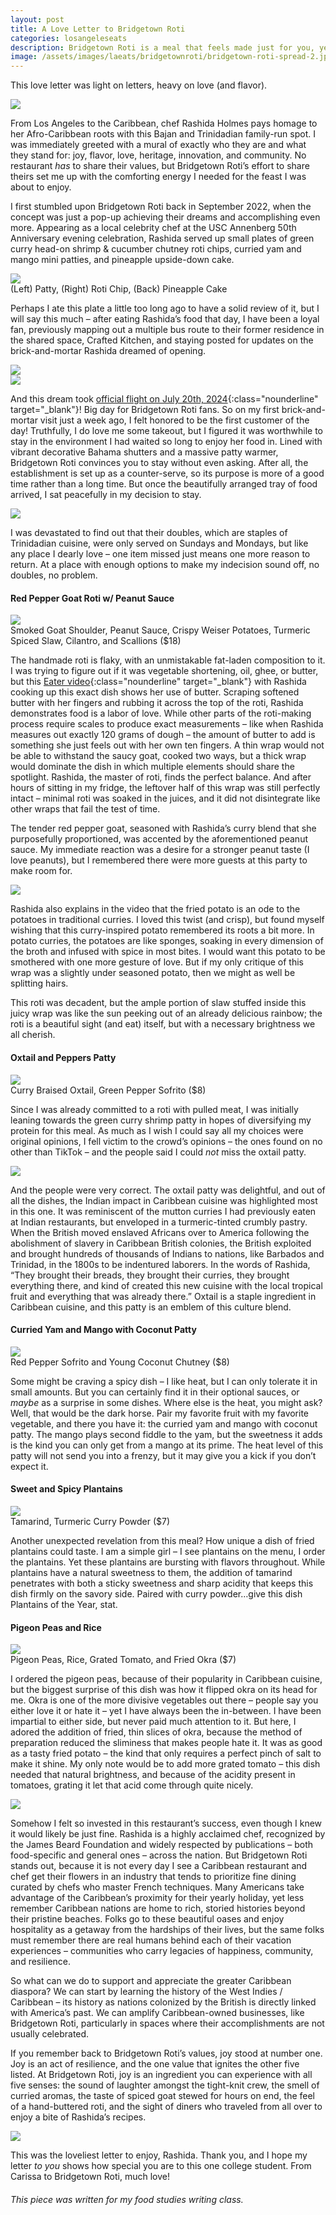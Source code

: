 ```yaml
---
layout: post
title: A Love Letter to Bridgetown Roti
categories: losangeleseats
description: Bridgetown Roti is a meal that feels made just for you, yet will appeal so far to the masses!
image: /assets/images/laeats/bridgetownroti/bridgetown-roti-spread-2.jpeg
---
```

This love letter was light on letters, heavy on love (and flavor). 

<div class="singleimagecontainer">
  <img class="image" src="{{ page.image }}">
</div>

From Los Angeles to the Caribbean, chef Rashida Holmes pays homage to her Afro-Caribbean roots with this Bajan and Trinidadian family-run spot. I was immediately greeted with a mural of exactly who they are and what they stand for: joy, flavor, love, heritage, innovation, and community. No restaurant *has* to share their values, but Bridgetown Roti’s effort to share theirs set me up with the comforting energy I needed for the feast I was about to enjoy.

I first stumbled upon Bridgetown Roti back in September 2022, when the concept was just a pop-up achieving their dreams and accomplishing even more. Appearing as a local celebrity chef at the USC Annenberg 50th Anniversary evening celebration, Rashida served up small plates of green curry head-on shrimp &amp; cucumber chutney roti chips, curried yam and mango mini patties, and pineapple upside-down cake. 

<div class="singleimagecontainer">
  <img class="image" src="/assets/images/laeats/bridgetownroti/annenberg-50-bridgetown-dish.jpeg">
  <div class="singleimageoverlay">
    (Left) Patty, (Right) Roti Chip, (Back) Pineapple Cake
  </div>
</div>

Perhaps I ate this plate a little too long ago to have a solid review of it, but I will say this much – after eating Rashida’s food that day, I have been a loyal fan, previously mapping out a multiple bus route to their former residence in the shared space, Crafted Kitchen, and staying posted for updates on the brick-and-mortar Rashida dreamed of opening. 

<div class="flex-container">
  <div class="flex-item">
    <img class="image" src="/assets/images/laeats/bridgetownroti/bridgetown-roti-front.JPG">
  </div>
  <div class="flex-item">
    <img class="image" src="/assets/images/laeats/bridgetownroti/bridgetown-roti-patty-display.jpeg">
  </div>
</div>

And this dream took [official flight on July 20th, 2024](https://www.instagram.com/p/C9d4WskvECr/){:class="nounderline" target="_blank"}! Big day for Bridgetown Roti fans. So on my first brick-and-mortar visit just a week ago, I felt honored to be the first customer of the day! Truthfully, I do love me some takeout, but I figured it was worthwhile to stay in the environment I had waited so long to enjoy her food in. Lined with vibrant decorative Bahama shutters and a massive patty warmer, Bridgetown Roti convinces you to stay without even asking. After all, the establishment is set up as a counter-serve, so its purpose is more of a good time rather than a long time. But once the beautifully arranged tray of food arrived, I sat peacefully in my decision to stay. 

<div class="singleimagecontainer">
    <img class="image" src="/assets/images/laeats/bridgetownroti/bridgetown-roti-menu.JPG">
</div>

I was devastated to find out that their doubles, which are staples of Trinidadian cuisine, were only served on Sundays and Mondays, but like any place I dearly love – one item missed just means one more reason to return. At a place with enough options to make my indecision sound off, no doubles, no problem. 

#### Red Pepper Goat Roti w/ Peanut Sauce

<div class="singleimagecontainer">
    <img class="image" src="/assets/images/laeats/bridgetownroti/bridgetown-roti-goat-roti-1.JPG">
    <div class="singleimageoverlay">
      Smoked Goat Shoulder, Peanut Sauce, Crispy Weiser Potatoes, Turmeric Spiced Slaw, Cilantro, and Scallions ($18)
    </div>    
</div>

The handmade roti is flaky, with an unmistakable fat-laden composition to it. I was trying to figure out if it was vegetable shortening, oil, ghee, or butter, but this [Eater video](https://www.youtube.com/watch?v=GqbSUuYDjuU){:class="nounderline" target="_blank"} with Rashida cooking up this exact dish shows her use of butter. Scraping softened butter with her fingers and rubbing it across the top of the roti, Rashida demonstrates food is a labor of love. While other parts of the roti-making process require scales to produce exact measurements – like when Rashida measures out exactly 120 grams of dough – the amount of butter to add is something she just feels out with her own ten fingers. A thin wrap would not be able to withstand the saucy goat, cooked two ways, but a thick wrap would dominate the dish in which multiple elements should share the spotlight. Rashida, the master of roti, finds the perfect balance. And after hours of sitting in my fridge, the leftover half of this wrap was still perfectly intact – minimal roti was soaked in the juices, and it did not disintegrate like other wraps that fail the test of time. 

The tender red pepper goat, seasoned with Rashida’s curry blend that she purposefully proportioned, was accented by the aforementioned peanut sauce. My immediate reaction was a desire for a stronger peanut taste (I love peanuts), but I remembered there were more guests at this party to make room for. 

<div class="singleimagecontainer">
  <img class="image" src="/assets/images/laeats/bridgetownroti/bridgetown-roti-goat-roti-2.jpeg">
</div>

Rashida also explains in the video that the fried potato is an ode to the potatoes in traditional curries. I loved this twist (and crisp), but found myself wishing that this curry-inspired potato remembered its roots a bit more. In potato curries, the potatoes are like sponges, soaking in every dimension of the broth and infused with spice in most bites. I would want this potato to be smothered with one more gesture of love. But if my only critique of this wrap was a slightly under seasoned potato, then we might as well be splitting hairs. 

This roti was decadent, but the ample portion of slaw stuffed inside this juicy wrap was like the sun peeking out of an already delicious rainbow; the roti is a beautiful sight (and eat) itself, but with a necessary brightness we all cherish. 

#### Oxtail and Peppers Patty
<div class="singleimagecontainer">
  <img class="image" src="/assets/images/laeats/bridgetownroti/bridgetown-roti-oxtail-patty-1.jpeg">
  <div class="singleimageoverlay">
    Curry Braised Oxtail, Green Pepper Sofrito ($8)
  </div>    
</div>

Since I was already committed to a roti with pulled meat, I was initially leaning towards the green curry shrimp patty in hopes of diversifying my protein for this meal. As much as I wish I could say all my choices were original opinions, I fell victim to the crowd’s opinions – the ones found on no other than TikTok – and the people said I could *not* miss the oxtail patty.

<div class="singleimagecontainer">
  <img class="image" src="/assets/images/laeats/bridgetownroti/bridgetown-roti-oxtail-patty-2.jpeg">
</div>

And the people were very correct. The oxtail patty was delightful, and out of all the dishes, the Indian impact in Caribbean cuisine was highlighted most in this one. It was reminiscent of the mutton curries I had previously eaten at Indian restaurants, but enveloped in a turmeric-tinted crumbly pastry. When the British moved enslaved Africans over to America following the abolishment of slavery in Caribbean British colonies, the British exploited and brought hundreds of thousands of Indians to nations, like Barbados and Trinidad, in the 1800s to be indentured laborers. In the words of Rashida, “They brought their breads, they brought their curries, they brought everything there, and kind of created this new cuisine with the local tropical fruit and everything that was already there.” Oxtail is a staple ingredient in Caribbean cuisine, and this patty is an emblem of this culture blend.

#### Curried Yam and Mango with Coconut Patty
<div class="singleimagecontainer">
  <img class="image" src="/assets/images/laeats/bridgetownroti/bridgetown-roti-mango-sweet-potato-patty.jpeg">
  <div class="singleimageoverlay">
    Red Pepper Sofrito and Young Coconut Chutney ($8)
  </div>    
</div>

Some might be craving a spicy dish – I like heat, but I can only tolerate it in small amounts. But you can certainly find it in their optional sauces, or *maybe* as a surprise in some dishes. Where else is the heat, you might ask? Well, that would be the dark horse. Pair my favorite fruit with my favorite vegetable, and there you have it: the curried yam and mango with coconut patty. The mango plays second fiddle to the yam, but the sweetness it adds is the kind you can only get from a mango at its prime. The heat level of this patty will not send you into a frenzy, but it may give you a kick if you don’t expect it. 

#### Sweet and Spicy Plantains
<div class="singleimagecontainer">
  <img class="image" src="/assets/images/laeats/bridgetownroti/bridgetown-roti-plantains.jpeg">
  <div class="singleimageoverlay">
    Tamarind, Turmeric Curry Powder ($7)
  </div>  
</div>

Another unexpected revelation from this meal? How unique a dish of fried plantains could taste. I am a simple girl – I see plantains on the menu, I order the plantains. Yet these plantains are bursting with flavors throughout. While plantains have a natural sweetness to them, the addition of tamarind penetrates with both a sticky sweetness and sharp acidity that keeps this dish firmly on the savory side. Paired with curry powder…give this dish Plantains of the Year, stat. 

#### Pigeon Peas and Rice
<div class="singleimagecontainer">
  <img class="image" src="/assets/images/laeats/bridgetownroti/bridgetown-roti-pigeon-peas-1.JPG">
  <div class="singleimageoverlay">
    Pigeon Peas, Rice, Grated Tomato, and Fried Okra ($7)
  </div>  
</div>

I ordered the pigeon peas, because of their popularity in Caribbean cuisine, but the biggest surprise of this dish was how it flipped okra on its head for me. Okra is one of the more divisive vegetables out there – people say you either love it or hate it – yet I have always been the in-between. I have been impartial to either side, but never paid much attention to it. But here, I adored the addition of fried, thin slices of okra, because the method of preparation reduced the sliminess that makes people hate it. It was as good as a tasty fried potato – the kind that only requires a perfect pinch of salt to make it shine. My only note would be to add more grated tomato – this dish needed that natural brightness, and because of the acidity present in tomatoes, grating it let that acid come through quite nicely. 

<div class="singleimagecontainer">
    <img class="image" src="/assets/images/laeats/bridgetownroti/bridgetown-roti-spread-1.JPG">
</div>

Somehow I felt so invested in this restaurant’s success, even though I knew it would likely be just fine. Rashida is a highly acclaimed chef, recognized by the James Beard Foundation and widely respected by publications – both food-specific and general ones – across the nation. But Bridgetown Roti stands out, because it is not every day I see a Caribbean restaurant and chef get their flowers in an industry that tends to prioritize fine dining curated by chefs who master French techniques. Many Americans take advantage of the Caribbean’s proximity for their yearly holiday, yet less remember Caribbean nations are home to rich, storied histories beyond their pristine beaches. Folks go to these beautiful oases and enjoy hospitality as a getaway from the hardships of their lives, but the same folks must remember there are real humans behind each of their vacation experiences – communities who carry legacies of happiness, community, and resilience.

So what can we do to support and appreciate the greater Caribbean diaspora? We can start by learning the history of the West Indies / Caribbean – its history as nations colonized by the British is directly linked with America’s past. We can amplify Caribbean-owned businesses, like Bridgetown Roti, particularly in spaces where their accomplishments are not usually celebrated. 

If you remember back to Bridgetown Roti’s values, joy stood at number one. Joy is an act of resilience, and the one value that ignites the other five listed. At Bridgetown Roti, joy is an ingredient you can experience with all five senses: the sound of laughter amongst the tight-knit crew, the smell of curried aromas, the taste of spiced goat stewed for hours on end, the feel of a hand-buttered roti, and the sight of diners who traveled from all over to enjoy a bite of Rashida’s recipes.

<div class="singleimagecontainer">
  <img class="image" src="/assets/images/laeats/bridgetownroti/bridgetown-roti-wallpaper.jpeg">
</div>

This was the loveliest letter to enjoy, Rashida. Thank you, and I hope my letter *to you* shows how special you are to this one college student. From Carissa to Bridgetown Roti, much love!

###### This piece was written for my food studies writing class.